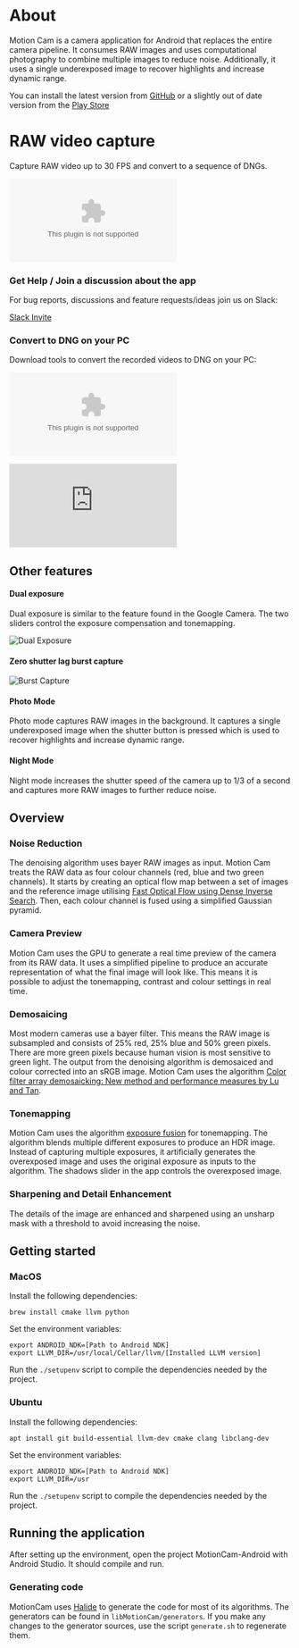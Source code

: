 # About

Motion Cam is a camera application for Android that replaces the entire camera pipeline. It consumes RAW images and uses computational photography to combine multiple images to reduce noise. Additionally, it uses a single underexposed image to recover highlights and increase dynamic range.

You can install the latest version from [GitHub](https://github.com/mirsadm/motioncam/releases)
or a slightly out of date version from the [Play Store](https://play.google.com/store/apps/details?id=com.motioncam)

# RAW video capture

Capture RAW video up to 30 FPS and convert to a sequence of DNGs.

![Latest beta build](https://github.com/mirsadm/motioncam/releases/download/8.0.6-beta6/MotionCam.8.0.6-beta6.apk)

### Get Help / Join a discussion about the app

For bug reports, discussions and feature requests/ideas join us on Slack:

[Slack Invite](https://join.slack.com/t/motioncam/shared_invite/zt-10ziu3m2d-cdNXbCPJPf1BhTZb_jBgZQ)

### Convert to DNG on your PC

Download tools to convert the recorded videos to DNG on your PC:

![Windows](https://github.com/mirsadm/motioncam/releases/download/8.0.6-beta6/motioncam-tools-windows-0.0.5.zip)

![Mac](https://github.com/mirsadm/motioncam/releases/download/8.0.6-beta6/motioncam-tools-mac-0.0.5.dmg)

## Other features

#### Dual exposure

Dual exposure is similar to the feature found in the Google Camera. The two sliders control the exposure compensation and tonemapping.

![Dual Exposure](https://user-images.githubusercontent.com/508688/118869074-d4f3de80-b8dc-11eb-8ca6-6261e3e1ea4d.gif)

#### Zero shutter lag burst capture

![Burst Capture](https://user-images.githubusercontent.com/508688/118869720-a7f3fb80-b8dd-11eb-8292-5e7a6ae899cc.gif)

#### Photo Mode

Photo mode captures RAW images in the background. It captures a single underexposed image when the shutter button is pressed which is used to recover highlights and increase dynamic range.

#### Night Mode

Night mode increases the shutter speed of the camera up to 1/3 of a second and captures more RAW images to further reduce noise.

## Overview

### Noise Reduction

The denoising algorithm uses bayer RAW images as input. Motion Cam treats the RAW data as four colour channels (red, blue and two green channels). It starts by creating an optical flow map between a set of images and the reference image utilising [Fast Optical Flow using Dense Inverse Search](https://arxiv.org/abs/1603.03590). Then, each colour channel is fused using a simplified Gaussian pyramid.

### Camera Preview

Motion Cam uses the GPU to generate a real time preview of the camera from its RAW data. It uses a simplified pipeline to produce an accurate representation of what the final image will look like. This means it is possible to adjust the tonemapping, contrast and colour settings in real time.

### Demosaicing

Most modern cameras use a bayer filter. This means the RAW image is subsampled and consists of 25% red, 25% blue and 50% green pixels. There are more green pixels because human vision is most sensitive to green light. The output from the denoising algorithm is demosaiced and colour corrected into an sRGB image. Motion Cam uses the algorithm [Color filter array demosaicking: New method and performance measures by Lu and Tan](https://pdfs.semanticscholar.org/37d2/87334f29698e451282f162cb4bc4f1f352d9.pdf).

### Tonemapping

Motion Cam uses the algorithm [exposure fusion](https://mericam.github.io/exposure_fusion/index.html) for tonemapping. The algorithm blends multiple different exposures to produce an HDR image. Instead of capturing multiple exposures, it artificially generates the overexposed image and uses the original exposure as inputs to the algorithm. The shadows slider in the app controls the overexposed image.

### Sharpening and Detail Enhancement

The details of the image are enhanced and sharpened using an unsharp mask with a threshold to avoid increasing the noise.

## Getting started

### MacOS

Install the following dependencies:

```
brew install cmake llvm python
```

Set the environment variables:

```
export ANDROID_NDK=[Path to Android NDK]
export LLVM_DIR=/usr/local/Cellar/llvm/[Installed LLVM version]
```

Run the ```./setupenv``` script to compile the dependencies needed by the project.

### Ubuntu

Install the following dependencies:

```
apt install git build-essential llvm-dev cmake clang libclang-dev
```

Set the environment variables:

```
export ANDROID_NDK=[Path to Android NDK]
export LLVM_DIR=/usr
```

Run the ```./setupenv``` script to compile the dependencies needed by the project.

## Running the application

After setting up the environment, open the project MotionCam-Android with Android Studio. It should compile and run.

### Generating code

MotionCam uses [Halide](https://github.com/halide/Halide) to generate the code for most of its algorithms. The generators can be found in ```libMotionCam/generators```. If you make any changes to the generator sources, use the script ```generate.sh``` to regenerate them.

